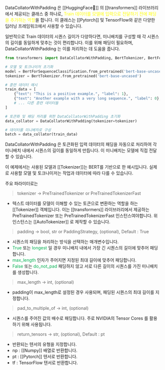DataCollatorWithPadding 은 [[HuggingFace🤗]] 의 [[transformers]] 라이브러리에서 제공되는 클래스 중 하나로, <font color="#ffff00">Train 데이터를 모델에 입력으로 전달하기 전에 패딩을 추가하는 역할</font>을 합니다. 이 클래스는 [[Pytorch]] 및 TensorFlow와 같은 다양한 딥러닝 프레임워크에서 사용할 수 있습니다.

일반적으로 Train 데이터의 시퀀스 길이가 다양하다면, 미니배치를 구성할 때 각 시퀀스의 길이를 동일하게 맞추는 것이 편리합니다. 이를 위해 패딩이 필요하며, DataCollatorWithPadding 는 이를 처리하는 데 도움을 줍니다.

```python
from transformers import DataCollatorWithPadding, BertTokenizer, BertForSequenceClassification

# 모델 및 토크나이저 초기화
model = BertForSequenceClassification.from_pretrained('bert-base-uncased')
tokenizer = BertTokenizer.from_pretrained('bert-base-uncased')

# 훈련 데이터 예시
train_data = [
    {"text": "This is a positive example.", "label": 1},
    {"text": "Another example with a very long sequence.", "label": 0},
    # ... 다른 훈련 데이터들
]

# 토큰화 및 패딩 처리를 위한 DataCollatorWithPadding 초기화
data_collator = DataCollatorWithPadding(tokenizer=tokenizer)

# 데이터를 미니배치로 구성
batch = data_collator(train_data)

```

DataCollatorWithPadding 은 토큰화된 입력 데이터의 패딩을 자동으로 처리하여 각 미니배치 내에서 시퀀스의 길이를 동일하게 만듭니다. 이 미니배치는 모델에 직접 전달 할 수 있습니다.

이 예제에서는 사용된 모델과 [[Tokenizer]]는 BERT를 기반으로 한 예시입니다. 실제로 사용할 모델 및 토크나이저는 작업과 데이터에 따라 다를 수 있습니다.

주요 파라미터로는

> tokenizer -> PreTrainedTokenizer or PreTrainedTokenizerFast
- 텍스트 데이터를 모델이 이해할 수 있는 토큰으로 변환하는 역할을 하는 [[Tokenizer]] 객체입니다. 이는 [[transformers]] 라이브러리에서 제공하는 PreTrainedTokenizer 또는 PreTrainedTokenizerFast 인스턴스여야합니다. 위 인스턴스는 [[AutoTokenizer]] 로 제작할 수 있습니다.

> padding -> bool, str or PaddingStrategy, (optional), Default : True
- 시퀀스의 패딩을 처리하는 방식을 선택하는 매개변수입니다.
- <font color="#00b050">True</font> 또는 <font color="#00b050">longest</font> 일 경우 미니배치 내에서 가장 긴 시퀀스의 길이에 맞추어 패딩합니다.
- <font color="#00b050">max_length</font> 인자가 주어지면 지정된 최대 길이에 맞추어 패딩합니다.
- <font color="#00b050">False</font> 또는 <font color="#00b050">do_not_pad</font> 패딩하지 않고 서로 다른 길이의 시퀀스를 가진 미니배치를 생성합니다.

> max_length -> int, (optional)
- padding이 max_length로 설정된 경우 사용되며, 패딩된 시퀀스의 최대 길이를 지정합니다.

> pad_to_multiple_of -> int, (optional)
- 시퀀스를 주어진 값의 배수로 패딩합니다. 주로 NVIDIA의 Tensor Cores 를 활용하기 위해 사용됩니다.

> return_tensors -> str, (optional), Default : pt
- 반환되는 텐서의 유형을 지정합니다.
- np : [[Numpy]] 배열로 반환합니다.
- pt : [[Pytorch]] 텐서로 반환합니다.
- tf : TensorFlow 텐서로 반환합니다.


